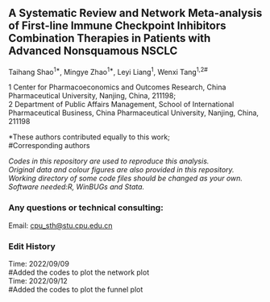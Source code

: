 ## A Systematic Review and Network Meta-analysis of First-line Immune Checkpoint Inhibitors Combination Therapies in Patients with Advanced Nonsquamous NSCLC

Taihang Shao<sup>1*</sup>, Mingye Zhao<sup>1*</sup>, Leyi Liang<sup>1</sup>, Wenxi Tang<sup>1,2#</sup>

1 Center for Pharmacoeconomics and Outcomes Research, China Pharmaceutical University, Nanjing, China, 211198; <br>
2 Department of Public Affairs Management, School of International Pharmaceutical Business, China Pharmaceutical University, Nanjing, China, 211198

*These authors contributed equally to this work; <br>
#Corresponding authors

*Codes in this repository are used to reproduce this analysis.*<br>
*Original data and colour figures are also provided in this repository.*<br>
*Working directory of some code files should be changed as your own.*<br>
*Software needed:R, WinBUGs and Stata.*

### Any questions or technical consulting:
Email: cpu_sth@stu.cpu.edu.cn

### Edit History
Time: 2022/09/09<br>
#Added the codes to plot the network plot<br>
Time: 2022/09/12<br>
#Added the codes to plot the funnel plot<br>
